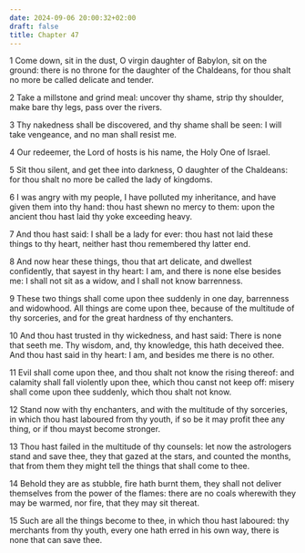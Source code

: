 ```yaml
---
date: 2024-09-06 20:00:32+02:00
draft: false
title: Chapter 47
---
```




1 Come down, sit in the dust, O virgin daughter of Babylon, sit on the ground: there is no throne for the daughter of the Chaldeans, for thou shalt no more be called delicate and tender.

2 Take a millstone and grind meal: uncover thy shame, strip thy shoulder, make bare thy legs, pass over the rivers.

3 Thy nakedness shall be discovered, and thy shame shall be seen: I will take vengeance, and no man shall resist me.

4 Our redeemer, the Lord of hosts is his name, the Holy One of Israel.

5 Sit thou silent, and get thee into darkness, O daughter of the Chaldeans: for thou shalt no more be called the lady of kingdoms.

6 I was angry with my people, I have polluted my inheritance, and have given them into thy hand: thou hast shewn no mercy to them: upon the ancient thou hast laid thy yoke exceeding heavy.

7 And thou hast said: I shall be a lady for ever: thou hast not laid these things to thy heart, neither hast thou remembered thy latter end.

8 And now hear these things, thou that art delicate, and dwellest confidently, that sayest in thy heart: I am, and there is none else besides me: I shall not sit as a widow, and I shall not know barrenness.

9 These two things shall come upon thee suddenly in one day, barrenness and widowhood. All things are come upon thee, because of the multitude of thy sorceries, and for the great hardness of thy enchanters.

10 And thou hast trusted in thy wickedness, and hast said: There is none that seeth me. Thy wisdom, and, thy knowledge, this hath deceived thee. And thou hast said in thy heart: I am, and besides me there is no other.

11 Evil shall come upon thee, and thou shalt not know the rising thereof: and calamity shall fall violently upon thee, which thou canst not keep off: misery shall come upon thee suddenly, which thou shalt not know.

12 Stand now with thy enchanters, and with the multitude of thy sorceries, in which thou hast laboured from thy youth, if so be it may profit thee any thing, or if thou mayst become stronger.

13 Thou hast failed in the multitude of thy counsels: let now the astrologers stand and save thee, they that gazed at the stars, and counted the months, that from them they might tell the things that shall come to thee.

14 Behold they are as stubble, fire hath burnt them, they shall not deliver themselves from the power of the flames: there are no coals wherewith they may be warmed, nor fire, that they may sit thereat.

15 Such are all the things become to thee, in which thou hast laboured: thy merchants from thy youth, every one hath erred in his own way, there is none that can save thee.


